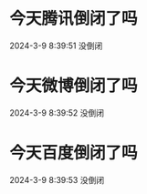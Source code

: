 # 今天腾讯倒闭了吗

2024-3-9 8:39:51 没倒闭

# 今天微博倒闭了吗

2024-3-9 8:39:52 没倒闭

# 今天百度倒闭了吗

2024-3-9 8:39:53 没倒闭

